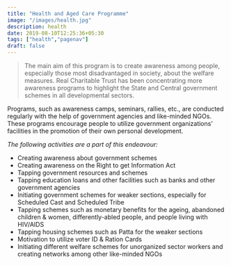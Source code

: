 ```yaml
---
title: "Health and Aged Care Programme"
image: "/images/health.jpg"
description: health
date: 2019-08-10T12:25:36+05:30
tags: ["health","pagenav"]
draft: false
---
```


> The main aim of this program is to create awareness among people, especially those most disadvantaged in society, about the welfare measures. Real Charitable Trust has been concentrating more awareness programs to highlight the State and Central government schemes in all developmental sectors. 

Programs, such as awareness camps, seminars, rallies, etc., are conducted regularly with the help of government agencies and like-minded NGOs. These programs encourage people to utilize government organizations’ facilities in the promotion of their own personal development. 

_The following activities are a part of this endeavour:_

 - Creating awareness about government schemes
 - Creating awareness on the Right to get Information Act
 - Tapping government resources and schemes
 - Tapping education loans and other facilities such as banks and other government agencies
 - Initiating government schemes for weaker sections, especially for Scheduled Cast and Scheduled Tribe
 - Tapping schemes such as monetary benefits for the ageing, abandoned children & women, differently-abled people, and people living with HIV/AIDS
 - Tapping housing schemes such as Patta for the weaker sections
 - Motivation to utilize voter ID & Ration Cards
 - Initiating different welfare schemes for unorganized sector workers and creating networks among other like-minded NGOs 
